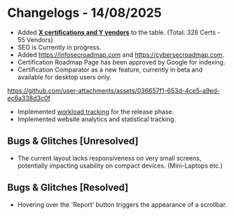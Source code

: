 # Changelogs - 14/08/2025
- Added <b><ins>X certifications and Y vendors</ins></b> to the table. (Total: 326 Certs - 55 Vendors)
- SEO is Currently in progress.
- Added https://infosecroadmap.com and https://cybersecroadmap.com.
- Certification Roadmap Page has been approved by Google for indexing.
- Certification Comparator as a new feature, currently in beta and available for desktop users only.

https://github.com/user-attachments/assets/036657f1-653d-4ce5-a9ed-ec6a338d3c0f

- Implemented [workload tracking](https://github.com/Dragkob/Security-Certification-Roadmap) for the release phase.
- Implemented website analytics and statistical tracking.

## Bugs & Glitches [Unresolved]
- The current layout lacks responsiveness on very small screens, potentially impacting usability on compact devices. (Mini-Laptops etc.)

## Bugs & Glitches [Resolved]
- Hovering over the 'Report' button triggers the appearance of a scrollbar.
